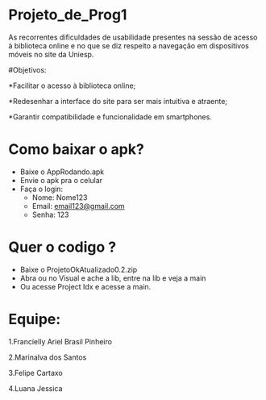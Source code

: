 # Projeto_de_Prog1
As recorrentes dificuldades de usabilidade presentes na sessão de acesso à biblioteca online e no que se diz respeito a navegação em dispositivos móveis no site da Uniesp. 

#Objetivos: 

*Facilitar o acesso à biblioteca online; 

*Redesenhar a interface do site para ser mais intuitiva e atraente; 

*Garantir compatibilidade e funcionalidade em smartphones. 

# Como baixar o apk?
  * Baixe o AppRodando.apk
  * Envie o apk pra o celular
  * Faça o login:
    * Nome: Nome123
    * Email: email123@gmail.com
    * Senha: 123
# Quer o codigo ? 
 * Baixe o ProjetoOkAtualizado0.2.zip
 * Abra ou no Visual e ache a lib, entre na lib e veja a main
 * Ou acesse Project Idx e acesse a main.

   
# Equipe:
   1.Francielly Ariel Brasil Pinheiro

   2.Marinalva dos Santos

   3.Felipe Cartaxo

   4.Luana Jessica



